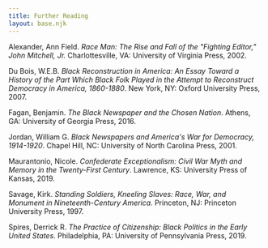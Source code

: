```yaml
---
title: Further Reading
layout: base.njk
---
```

<div id="further-reading" class="container" style="margin-top:10px;">


Alexander, Ann Field. *Race Man: The Rise and Fall of the "Fighting
Editor," John Mitchell, Jr.* Charlottesville, VA: University of Virginia
Press, 2002.

Du Bois, W.E.B. *Black Reconstruction in America: An Essay Toward a
History of the Part Which Black Folk Played in the Attempt to
Reconstruct Democracy in America, 1860-1880*. New York, NY: Oxford
University Press, 2007.

Fagan, Benjamin. *The Black Newspaper and the Chosen Nation*. Athens,
GA: University of Georgia Press, 2016.

Jordan, William G. *Black Newspapers and America's War for Democracy,
1914-1920*. Chapel Hill, NC: University of North Carolina Press, 2001.

Maurantonio, Nicole. *Confederate Exceptionalism: Civil War Myth and
Memory in the Twenty-First Century*. Lawrence, KS: University Press of
Kansas, 2019.

Savage, Kirk. *Standing Soldiers, Kneeling Slaves: Race, War, and
Monument in Nineteenth-Century America.* Princeton, NJ: Princeton
University Press, 1997.

Spires, Derrick R. *The Practice of Citizenship: Black Politics in the
Early United States*. Philadelphia, PA: University of Pennsylvania
Press, 2019.

</div>
